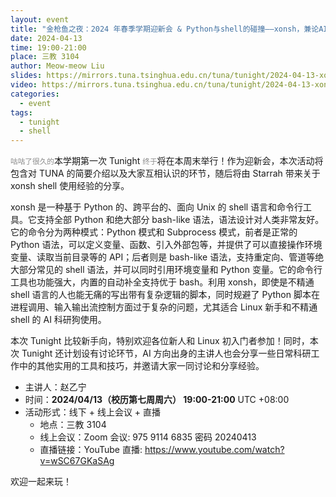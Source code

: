 ```yaml
---
layout: event
title: "金枪鱼之夜：2024 年春季学期迎新会 & Python与shell的碰撞——xonsh，兼论AI人如何提高生产力"
date: 2024-04-13
time: 19:00-21:00
place: 三教 3104
author: Meow-meow Liu
slides: https://mirrors.tuna.tsinghua.edu.cn/tuna/tunight/2024-04-13-xonsh/slide.pdf
video: https://mirrors.tuna.tsinghua.edu.cn/tuna/tunight/2024-04-13-xonsh/video.mp4
categories:
  - event
tags:
  - tunight
  - shell
---
```


<small style="opacity: .5">咕咕了很久的</small>本学期第一次 Tunight <small style="opacity: .5">终于</small>将在本周末举行！作为迎新会，本次活动将包含对 TUNA 的简要介绍以及大家互相认识的环节，随后将由 Starrah 带来关于 xonsh shell 使用经验的分享。

xonsh 是一种基于 Python 的、跨平台的、面向 Unix 的 shell 语言和命令行工具。它支持全部 Python 和绝大部分 bash-like 语法，语法设计对人类非常友好。它的命令分为两种模式：Python 模式和 Subprocess 模式，前者是正常的 Python 语法，可以定义变量、函数、引入外部包等，并提供了可以直接操作环境变量、读取当前目录等的 API；后者则是 bash-like 语法，支持重定向、管道等绝大部分常见的 shell 语法，并可以同时引用环境变量和 Python 变量。它的命令行工具也功能强大，内置的自动补全支持优于 bash。利用 xonsh，即使是不精通 shell 语言的人也能无痛的写出带有复杂逻辑的脚本，同时规避了 Python 脚本在进程调用、输入输出流控制方面过于复杂的问题，尤其适合 Linux 新手和不精通 shell 的 AI 科研狗使用。

本次 Tunight 比较新手向，特别欢迎各位新人和 Linux 初入门者参加！同时，本次 Tunight 还计划设有讨论环节，AI 方向出身的主讲人也会分享一些日常科研工作中的其他实用的工具和技巧，并邀请大家一同讨论和分享经验。

* 主讲人：赵乙宁
* 时间：**2024/04/13（校历第七周周六） 19:00-21:00** UTC +08:00
* 活动形式：线下 + 线上会议 + 直播
  * 地点：三教 3104
  * 线上会议：Zoom 会议: 975 9114 6835 密码 20240413
  * 直播链接：YouTube 直播: https://www.youtube.com/watch?v=wSC67GKaSAg

欢迎一起来玩！
